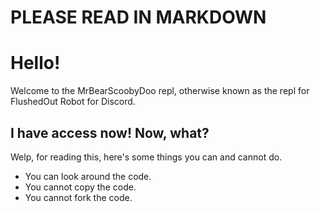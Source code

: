 # PLEASE READ IN MARKDOWN

# Hello!
Welcome to the MrBearScoobyDoo repl, otherwise known as the repl for FlushedOut Robot for Discord.

## I have access now! Now, what?
Welp, for reading this, here's some things you can and cannot do.
* You can look around the code.
* You cannot copy the code.
* You cannot fork the code.